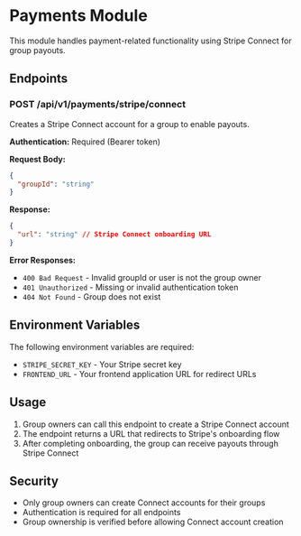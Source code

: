 # Payments Module

This module handles payment-related functionality using Stripe Connect for group payouts.

## Endpoints

### POST /api/v1/payments/stripe/connect

Creates a Stripe Connect account for a group to enable payouts.

**Authentication:** Required (Bearer token)

**Request Body:**

```json
{
  "groupId": "string"
}
```

**Response:**

```json
{
  "url": "string" // Stripe Connect onboarding URL
}
```

**Error Responses:**

- `400 Bad Request` - Invalid groupId or user is not the group owner
- `401 Unauthorized` - Missing or invalid authentication token
- `404 Not Found` - Group does not exist

## Environment Variables

The following environment variables are required:

- `STRIPE_SECRET_KEY` - Your Stripe secret key
- `FRONTEND_URL` - Your frontend application URL for redirect URLs

## Usage

1. Group owners can call this endpoint to create a Stripe Connect account
2. The endpoint returns a URL that redirects to Stripe's onboarding flow
3. After completing onboarding, the group can receive payouts through Stripe Connect

## Security

- Only group owners can create Connect accounts for their groups
- Authentication is required for all endpoints
- Group ownership is verified before allowing Connect account creation
